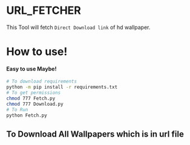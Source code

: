 # URL_FETCHER
This Tool will fetch ``Direct Download link`` of hd wallpaper.

# How to use!
#### Easy to use Maybe!
```sh git clone https://github.com/NobArxtx/fetchurl.git
# To download requirements
python -m pip install -r requirements.txt 
# To get permissions
chmod 777 Fetch.py 
chmod 777 Download.py
# To Run
python Fetch.py
```
## To Download All Wallpapers which is in url file
 ```sh python Download.py
 ```
